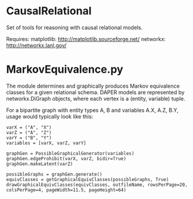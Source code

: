 CausalRelational
================

Set of tools for reasoning with causal relational models.

Requires: 
matplotlib: http://matplotlib.sourceforge.net/
networkx: http://networkx.lanl.gov/



MarkovEquivalence.py
=====================================================================================
The module determines and graphically produces Markov equivalence classes for a given
relational schema.  DAPER models are represented by networkx.DiGraph objects, where 
each vertex is a (entity, variable) tuple.

For a bipartite graph with entity types A, B and variables A.X, A.Z, B.Y, usage would
typically look like this: 

    varX = ("A", "X")
    varZ = ("A", "Z")
    varY = ("B", "Y")
    variables = [varX, varZ, varY]
    
    graphGen = PossibleGraphicalGenerator(variables)
    graphGen.edgeProhibit(varX, varZ, bidir=True)
    graphGen.makeLatent(varZ)

    possibleGraphs = graphGen.generate()
    equivClasses = getGraphicalEquivClasses(possibleGraphs, True)
    drawGraphicalEquivClasses(equivClasses, outfileName, rowsPerPage=20, colsPerPage=4, pageWidth=11.5, pageHeight=64)
